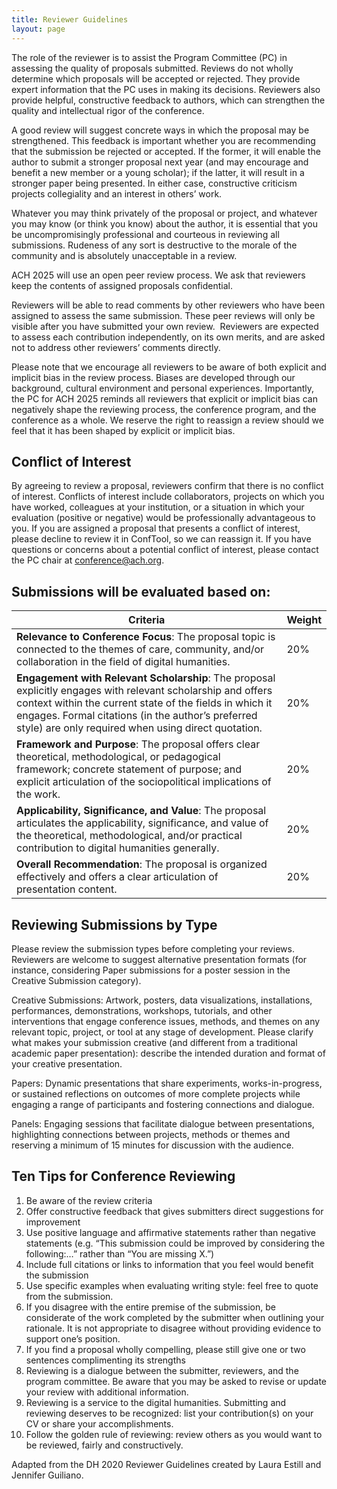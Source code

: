 ```yaml
---
title: Reviewer Guidelines
layout: page
---
```

The role of the reviewer is to assist the Program Committee (PC) in assessing the quality of proposals submitted. Reviews do not wholly determine which proposals will be accepted or rejected. They provide expert information that the PC uses in making its decisions. Reviewers also provide helpful, constructive feedback to authors, which can strengthen the quality and intellectual rigor of the conference.

A good review will suggest concrete ways in which the proposal may be strengthened. This feedback is important whether you are recommending that the submission be rejected or accepted. If the former, it will enable the author to submit a stronger proposal next year (and may encourage and benefit a new member or a young scholar); if the latter, it will result in a stronger paper being presented. In either case, constructive criticism projects collegiality and an interest in others’ work.

Whatever you may think privately of the proposal or project, and whatever you may know (or think you know) about the author, it is essential that you be uncompromisingly professional and courteous in reviewing all submissions. Rudeness of any sort is destructive to the morale of the community and is absolutely unacceptable in a review.

ACH 2025 will use an open peer review process. We ask that reviewers keep the contents of assigned proposals confidential.

Reviewers will be able to read comments by other reviewers who have been assigned to assess the same submission. These peer reviews will only be visible after you have submitted your own review.  Reviewers are expected to assess each contribution independently, on its own merits, and are asked not to address other reviewers’ comments directly.

Please note that we encourage all reviewers to be aware of both explicit and implicit bias in the review process. Biases are developed through our background, cultural environment and personal experiences. Importantly, the PC for ACH 2025 reminds all reviewers that explicit or implicit bias can negatively shape the reviewing process, the conference program, and the conference as a whole. We reserve the right to reassign a review should we feel that it has been shaped by explicit or implicit bias.

## Conflict of Interest

By agreeing to review a proposal, reviewers confirm that there is no conflict of interest. Conflicts of interest include collaborators, projects on which you have worked, colleagues at your institution, or a situation in which your evaluation (positive or negative) would be professionally advantageous to you. If you are assigned a proposal that presents a conflict of interest, please decline to review it in ConfTool, so we can reassign it. If you have questions or concerns about a potential conflict of interest, please contact the PC chair at conference@ach.org.

## Submissions will be evaluated based on:
| **Criteria**                              | **Weight** |
|-------------------------------------------|------------|
| **Relevance to Conference Focus**: The proposal topic is connected to the themes of care, community, and/or collaboration in the field of digital humanities. | 20% |
| **Engagement with Relevant Scholarship**: The proposal explicitly engages with relevant scholarship and offers context within the current state of the fields in which it engages. Formal citations (in the author’s preferred style) are only required when using direct quotation. | 20% |
| **Framework and Purpose**: The proposal offers clear theoretical, methodological, or pedagogical framework; concrete statement of purpose; and explicit articulation of the sociopolitical implications of the work. | 20% |
| **Applicability, Significance, and Value**: The proposal articulates the applicability, significance, and value of the theoretical, methodological, and/or practical contribution to digital humanities generally. | 20% |
| **Overall Recommendation**: The proposal is organized effectively and offers a clear articulation of presentation content. | 20% |  

  

## Reviewing Submissions by Type

Please review the submission types before completing your reviews. Reviewers are welcome to suggest alternative presentation formats (for instance, considering Paper submissions for a poster session in the Creative Submission category).

Creative Submissions:
Artwork, posters, data visualizations, installations, performances, demonstrations, workshops, tutorials, and other interventions that engage conference issues, methods, and themes on any relevant topic, project, or tool at any stage of development. Please clarify what makes your submission creative (and different from a traditional academic paper presentation): describe the intended duration and format of your creative presentation.

Papers:
Dynamic presentations that share experiments, works-in-progress, or sustained reflections on outcomes of more complete projects while engaging a range of participants and fostering connections and dialogue.

Panels:
Engaging sessions that facilitate dialogue between presentations, highlighting connections between projects, methods or themes and reserving a minimum of 15 minutes for discussion with the audience.

## Ten Tips for Conference Reviewing

1. Be aware of the review criteria
2. Offer constructive feedback that gives submitters direct suggestions for improvement
3. Use positive language and affirmative statements rather than negative statements (e.g. “This submission could be improved by considering the following:…” rather than “You are missing X.”)
4. Include full citations or links to information that you feel would benefit the submission
5. Use specific examples when evaluating writing style: feel free to quote from the submission.
6. If you disagree with the entire premise of the submission, be considerate of the work completed by the submitter when outlining your rationale. It is not appropriate to disagree without providing evidence to support one’s position.
7. If you find a proposal wholly compelling, please still give one or two sentences complimenting its strengths
8. Reviewing is a dialogue between the submitter, reviewers, and the program committee. Be aware that you may be asked to revise or update your review with additional information.
9. Reviewing is a service to the digital humanities. Submitting and reviewing deserves to be recognized: list your contribution(s) on your CV or share your accomplishments.
10. Follow the golden rule of reviewing: review others as you would want to be reviewed, fairly and constructively.

Adapted from the DH 2020 Reviewer Guidelines created by Laura Estill and Jennifer Guiliano.
